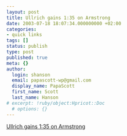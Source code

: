 ```yaml
---
layout: post
title: Ullrich gains 1:35 on Armstrong
date: 2003-07-18 18:07:34.000000000 +02:00
categories:
- quick links
tags: []
status: publish
type: post
published: true
meta: {}
author:
  login: shanson
  email: papascott-wp@gmail.com
  display_name: PapaScott
  first_name: Scott
  last_name: Hanson
# excerpt: !ruby/object:Hpricot::Doc
  # options: {}
---
```

<p><a title="Superman human after all?" href="http://www.news24.com/News24/Sport/Tour_de_France/0,,2-9-1506_1389572,00.html">Ullrich gains 1:35 on Armstrong</a></p>
